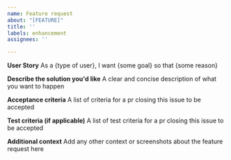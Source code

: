 ```yaml
---
name: Feature request
about: "[FEATURE]"
title: ''
labels: enhancement
assignees: ''

---
```


**User Story**
As a {type of user}, I want {some goal} so that {some reason}

**Describe the solution you'd like**
A clear and concise description of what you want to happen

**Acceptance criteria**
A list of criteria for a pr closing this issue to be accepted

**Test criteria (if applicable)**
A list of test criteria for a pr closing this issue to be accepted

**Additional context**
Add any other context or screenshots about the feature request here
